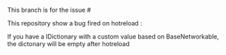 This branch is for the issue #

This repository show a bug fired on hotreload :

If you have a IDictionary with a custom value based on BaseNetworkable, the dictonary will be empty after hotreload
